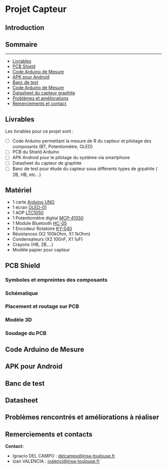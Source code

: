 ﻿# **Projet Capteur**

## Introduction 

## Sommaire

***
  - [Livrables](#livrables)
  - [PCB Shield](#pcb-shield)
  - [Code Arduino de Mesure](#code-arduino-de-mesure)
  - [APK pour Android](#apk-pour-android)
  - [Banc de test](#banc-de-test)
  - [Code Arduino de Mesure](#code-arduino-de-mesure)
  - [Datasheet du capteur graphite](#datasheet-du-capteur-graphite)
  - [Problèmes et améliorations](#problèmes-et-améliorations)
  - [Remerciements et contact](#remerciements-et-contacts)

## Livrables

Les livrables pour ce projet sont :
 - [ ] Code Arduino permettant la mesure de R du capteur et pilotage des composants (BT, Potentiomètre, OLED)
 - [ ] PCB du Shield Arduino
 - [ ] APK Android pour le pilotage du système via smartphone
 - [ ] Datasheet du capteur de graphite
 - [ ] Banc de test pour étude du capteur sous différents types de grpahite ( 2B, HB, etc...)

## Matériel

 - 1 carte [Arduino UNO](https://store.arduino.cc/products/arduino-uno-rev3)
 - 1 écran [OLED-01](https://www.gotronic.fr/art-afficheur-oled-0-96-i2c-oled01-31506.htm)
 - 1 AOP [LTC1050](https://www.analog.com/en/products/ltc1050.html)
 - 1 Potentiomètre digital [MCP-41050](https://www.microchip.com/en-us/product/mcp41050)
 - 1 Module Bluetooth [HC-05](https://www.gotronic.fr/art-module-bluetooth-hc05-26097.htm)
 - 1 Encodeur Rotatoire [KY-040](https://www.az-delivery.de/fr/products/drehimpulsgeber-modul)
 - Résistances (X2 100kOhm, X1 1kOhm)
 - Condensateurs (X2 100nF, X1 1uF)
 - Crayons (HB, 2B,...)
 - Modèle papier pour capteur

## PCB Shield

### Symboles et empreintes des composants

### Schématique

### Placement et routage sur PCB

### Modèle 3D

### Soudage du PCB

## Code Arduino de Mesure

## APK pour Android

## Banc de test

## Datasheet

## Problèmes rencontrés et améliorations à réaliser

## Remerciements et contacts


**Contact:**
 - Ignacio DEL CAMPO : delcampo@insa-toulouse.fr
 - Izan VALENCIA : ivalenci@insa-toulouse.fr


